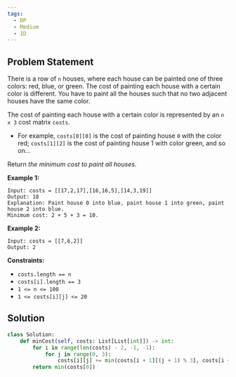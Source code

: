 ```yaml
---
tags:
  - DP
  - Medium
  - 1D
---
```


## Problem Statement

There is a row of `n` houses, where each house can be painted one of three colors: red, blue, or green. The cost of painting each house with a certain color is different. You have to paint all the houses such that no two adjacent houses have the same color.

The cost of painting each house with a certain color is represented by an `n x 3` cost matrix `costs`.

- For example, `costs[0][0]` is the cost of painting house `0` with the color red; `costs[1][2]` is the cost of painting house 1 with color green, and so on...

Return _the minimum cost to paint all houses_.

**Example 1:**

```
Input: costs = [[17,2,17],[16,16,5],[14,3,19]]
Output: 10
Explanation: Paint house 0 into blue, paint house 1 into green, paint house 2 into blue.
Minimum cost: 2 + 5 + 3 = 10.

```

**Example 2:**

```
Input: costs = [[7,6,2]]
Output: 2

```

**Constraints:**

- `costs.length == n`
- `costs[i].length == 3`
- `1 <= n <= 100`
- `1 <= costs[i][j] <= 20`

## Solution

```python
class Solution:
    def minCost(self, costs: List[List[int]]) -> int:
        for i in range(len(costs) - 2, -1, -1):
            for j in range(0, 3):
                costs[i][j] += min(costs[i + 1][(j + 1) % 3], costs[i + 1][(j + 2) % 3])
        return min(costs[0])

```
